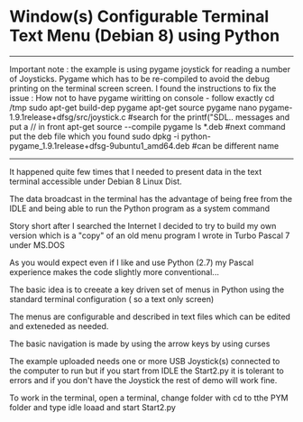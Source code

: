 # Window(s) Configurable Terminal Text Menu (Debian 8) using Python

*****************************************************
Important note : the example is using pygame joystick for reading a number of Joysticks.
Pygame which has to be re-compiled to avoid the debug printing on the terminal screen screen.
I found the instructions to fix the issue :
How not to have pygame wiritting on console - follow exactly
cd /tmp
sudo apt-get build-dep pygame
apt-get source pygame
nano pygame-1.9.1release+dfsg/src/joystick.c
#search for the printf("SDL.. messages and put a // in front
apt-get source --compile pygame
ls *.deb
#next command put the deb file which you found
sudo dpkg -i python-pygame_1.9.1release+dfsg-9ubuntu1_amd64.deb
#can be different name
****************************************************************
It happened quite few times that I needed to present data in the text terminal accessible under Debian 8 Linux Dist.

The data broadcast in the terminal has the advantage of being free from the IDLE  and being able to run the Python program as a system command 

Story short after I searched the Internet I decided to try to build my own version which is a "copy" of an old menu program I wrote in Turbo Pascal 7 under MS.DOS

As you would expect even if I like and use Python (2.7)  my  Pascal experience makes the code slightly more conventional...

The basic idea is to creeate a key driven set of menus in Python using the standard terminal configuration ( so a text only screen)

The menus are configurable and described in text files which can be edited and exteneded as needed.

The basic navigation is made by using the arrow keys by using curses

The example uploaded  needs one or more  USB Joystick(s) connected to the computer to run but if you start from IDLE the Start2.py it is tolerant to errors and if you don't have the Joystick the rest of demo will work fine.

To work in the  terminal, open a terminal,
change folder with cd to tthe PYM folder and type idle
loaad and start Start2.py
